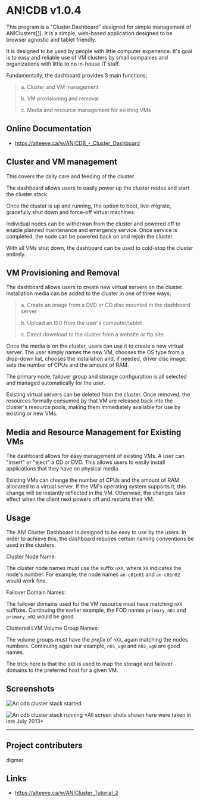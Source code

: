 AN!CDB v1.0.4
=============

  This program is a "Cluster Dashboard" designed for simple management of
AN!Clusters[[1](#links)]. It is a simple, web-based application designed to be browser
agnostic and tablet friendly.

  It is designed to be used by people with little computer experience. It's
goal is to easy and reliable use of VM clusters by small companies and
organizations with little to no in-house IT staff.

  Fundamentally, the dashboard provides 3 main functions;

 > a. Cluster and VM management
 >
 > b. VM provisioning and removal
 >
 > c. Media and resource management for existing VMs


Online Documentation
--------------------
- https://alteeve.ca/w/AN!CDB_-_Cluster_Dashboard

 
Cluster and VM management
-------------------------

  This covers the daily care and feeding of the cluster.

  The dashboard allows users to easily power up the cluster nodes and start the
cluster stack.

  Once the cluster is up and running, the option to boot,
live-migrate, gracefully shut down and force-off virtual machines.

  Individual nodes can be withdrwan from the cluster and powered off to enable
planned maintenance and emergency service. Once service is completed, the node
can be powered back on and rejoin the cluster.

  With all VMs shut down, the dashboard can be used to cold-stop the cluster
entirely.


VM Provisioning and Removal
---------------------------

  The dashboard allows users to create new virtual servers on the cluster.
Installation media can be added to the cluster in one of three ways;

 > a. Create an image from a DVD or CD disc mounted in the dashboard server
 >
 > b. Upload an ISO from the user's computer/tablet
 >
 > c. Direct download to the cluster from a website or ftp site

  Once the media is on the cluster, users can use it to create a new virtual
server. The user simply names the new VM, chooses the OS type from a drop-down
list, chooses the installation and, if needed, driver disc image, sets the
number of CPUs and the amount of RAM.

  The primary node, failover group and storage configuration is all selected
and managed automatically for the user.


  Existing virtual servers can be deleted from the cluster. Once removed, the
resources formally consumed by that VM are released back into the cluster's
resource pools, making them immediately available for use by existing or new
VMs.


Media and Resource Management for Existing VMs
----------------------------------------------

  The dashboard allows for easy management of existing VMs. A user can "insert"
or "eject" a CD or DVD. This allows users to easily install applications that
they have on physical media.

  Existing VMs can change the number of CPUs and the amount of RAM allocated to
a virtual server. If the VM's operating system supports it, this change will be
instantly reflected in the VM. Otherwise, the changes take effect when the
client next powers off and restarts their VM.


Usage
-----

  The AN! Cluster Dashboard is designed to be easy to use by the users. In
order to achieve this, the dashboard requires certain naming conventions be
used in the clusters.


Cluster Node Name:

  The cluster node names must use the suffix `nXX`, where `XX` indicates the
node's number. For example, the node names `an-c01n01` and `an-c01n02` would
work fine.


Failover Domain Names:

  The failover domains used for the VM resource must have matching `nXX`
suffixes. Continuing the earlier example, the FOD names `primary_n01` and
`primary_n02` would be good.


Clustered LVM Volume Group Names:

  The volume groups must have the *prefix* of `nXX`, again matching the nodes
numbers. Continuing again our example, `n01_vg0` and `n02_vg0` are good names.


  The trick here is that the `nXX` is used to map the storage and failover
domains to the preferred host for a given VM.

Screenshots
-----------

![An cdb cluster stack started](https://alteeve.ca/images/c/cb/An-cdb-cluster-stack-started.png)

![An cdb cluster stack running](https://alteeve.ca/images/d/d7/An-cdb-cluster-stack-running.png)
\*All screen shots shown here were taken in late July 2013\*

- - -

Project contributers
--------------------

digmer

Links
-----

- https://alteeve.ca/w/AN!Cluster_Tutorial_2